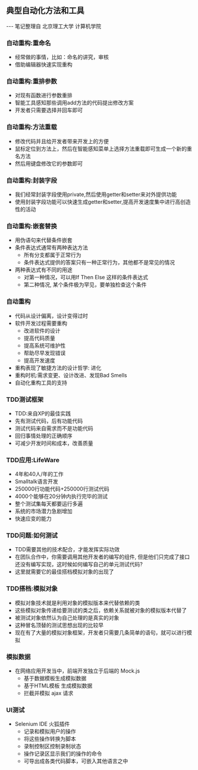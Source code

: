 典型自动化方法和工具
---

--- 笔记整理自 北京理工大学 计算机学院

### 自动重构:重命名

- 经常做的事情，比如：命名的讲究，审核
- 借助编辑器快速实现重构

### 自动重构:重排参数

- 对现有函数进行参数重排
- 智能工具感知那些调用add方法的代码提出修改方案
- 开发者只需要选择并回车即可

### 自动重构:方法重载

- 修改代码并且给开发者带来开发上的方便
- 鼠标定位到方法上，然后在智能感知菜单上选择方法重载即可生成一个新的重名方法
- 然后用键盘修改它的参数即可

### 自动重构:封装字段

- 我们经常封装字段使用private,然后使用getter和setter来对外提供功能
- 使用封装字段功能可以快速生成getter和setter,提高开发速度集中进行高创造性的活动

###  自动重构:嵌套替换

- 用伪语句来代替条件嵌套
- 条件表达式通常有两种表达方法
    * 所有分支都属于正常行为
    * 条件表达式提供的答案只有一种正常行为，其他都不是常见的情况
- 两种表达式有不同的用途
    * 对第一种情况，可以用If Then Else 这样的条件表达式
    * 第二种情况, 某个条件极为罕见，要单独检查这个条件

### 自动重构

- 代码从设计偏离，设计变得过时
- 软件开发过程需要重构
    * 改进软件的设计
    * 提高代码质量
    * 提高系统可维护性 
    * 帮助尽早发现错误 
    * 提高开发速度
- 重构表现了敏捷方法的设计哲学: 进化
- 重构时机:需求变更、设计改进、发现Bad Smells 
- 自动化重构工具的支持

### TDD测试框架

- TDD:来自XP的最佳实践
- 先有测试代码，后有功能代码
- 测试代码来自需求而不是功能代码 
- 回归事情处理的正确顺序
- 可减少开发时间和成本，改善质量

### TDD应用:LifeWare

- 4年和40人/年的工作
- Smalltalk语言开发
- 250000行功能代码+250000行测试代码 
- 4000个能够在20分钟内执行完毕的测试 
- 整个测试集每天都要运行多遍
- 系统的市场潜力急剧增加
- 快速应变的能力

### TDD问题:如何测试

- TDD需要其他的技术配合，才能发挥实际功效
- 在团队合作中，你需要调用其他开发者的编写的组件, 但是他们只完成了接口还没有编写实现，这时候如何编写自己的单元测试代码?
- 这里就需要它的最佳搭档模拟对象的出现了

### TDD搭档:模拟对象

- 模拟对象技术就是利用对象的模拟版本来代替依赖的类
- 这些模拟对象传递给要测试的类之后，依赖关系就被对象的模拟版本代替了
- 被测试对象依然认为自己处理的是真实的对象
- 这种冒名顶替的测试思想出现的比较早
- 现在有了大量的模拟对象框架，开发者只需要几条简单的语句，就可以进行模拟

### 模拟数据

- 在网络应用开发当中，前端开发独立于后端的 Mock.js
    * 基于数据模板生成模拟数据
    * 基于HTML模板 生成模拟数据
    * 拦截并模拟 ajax 请求

### UI测试

- Selenium IDE 火狐插件
    * 记录和模拟用户的操作
    * 将这些操作转换为脚本
    * 录制控制区控制录制状态
    * 操作记录区显示我们的操作的命令
    * 可导出成各类代码脚本，可嵌入其他语言之中